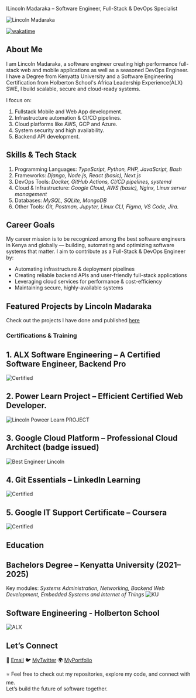 ILincoln Madaraka – Software Engineer, Full-Stack & DevOps Specialist
<p align="left"><img src="https://komarev.com/ghpvc/?username=Lincoln-Madaraka&label=Profile%20views&color=0e75b6&style=flat" alt="Lincoln Madaraka" /></p>

[![wakatime](https://wakatime.com/badge/user/c1bac4c9-c60a-4d0f-bf5e-78ee4d291507.svg)](https://wakatime.com/@c1bac4c9-c60a-4d0f-bf5e-78ee4d291507)

## About Me
I am Lincoln Madaraka, a software engineer creating high performance full-stack web and mobile applications as well as a seasoned DevOps Engineer. I have a Degree from Kenyatta University and a Software Engineering Certification from Holberton School's Africa Leadership Experience(ALX) SWE, I build scalable, secure and cloud-ready systems.

I focus on:
1. Fullstack Mobile and Web App development.
2. Infrastructure automation & CI/CD pipelines.
3. Cloud platforms like AWS, GCP and Azure.
4. System security and high availability.
5. Backend API development.

## Skills & Tech Stack

1. Programming Languages: *TypeScript, Python, PHP, JavaScript, Bash*
2. Frameworks: *Django, Node.js, React (basic), Next.js*
3. DevOps Tools: *Docker, GitHub Actions, CI/CD pipelines, systemd*
4. Cloud & Infrastructure: *Google Cloud, AWS (basic), Nginx, Linux server management*
5. Databases: *MySQL, SQLite, MongoDB*
6. Other Tools: *Git, Postman, Jupyter, Linux CLI, Figma, VS Code, Jira.*

## Career Goals
My career mission is to be recognized among the best software engineers in Kenya and globally — building, automating and optimizing software systems that matter.
I aim to contribute as a Full-Stack & DevOps Engineer by:

- Automating infrastructure & deployment pipelines
- Creating reliable backend APIs and user-friendly full-stack applications
- Leveraging cloud services for performance & cost-efficiency
- Maintaining secure, highly-available systems


## Featured Projects by Lincoln Madaraka
Check out the projects I have done amd published [here](https://hello-lincoln-prime.vercel.app/projects)


### Certifications & Training
## 1. ALX Software Engineering –  A Certified Software Engineer, Backend Pro
![Certified](project-3.png)
## 2. Power Learn Project – Efficient Certified Web Developer.
![Lincoln Poweer Learn PROJECT](project-5.jpeg)
## 3. Google Cloud Platform – Professional Cloud Architect (badge issued)
![Best Engineer Lincoln](GCP_CERT.png)
## 4. Git Essentials – LinkedIn Learning
![Certified](AI_FOR_CYB.png)
## 5. Google IT Support Certificate – Coursera
![Certified](project-11.png)

## Education
## Bachelors Degree – Kenyatta University (2021–2025)
Key modules: *Systems Administration, Networking, Backend Web Development, Embedded Systems and Internet of Things*
![KU](<Kenyatta University.png>)

## Software Engineering - Holberton School
![ALX](holberton.png)

## Let’s Connect
📧 [Email](mailto:madarakalincoln48@gmail.com)
🐦 [MyTwitter](https://twitter.com/syntaxrtx)
🌍 [MyPortfolio](https://hello-lincoln-prime.vercel.app/)


⭐️ Feel free to check out my repositories, explore my code, and connect with me.  
Let’s build the future of software together.

